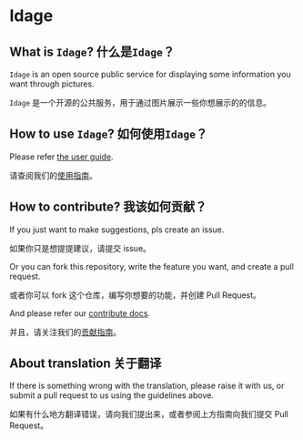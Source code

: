 # Idage

## What is `Idage`? 什么是`Idage`？

`Idage` is an open source public service for displaying some information you want through pictures.

`Idage` 是一个开源的公共服务，用于通过图片展示一些你想展示的的信息。

## How to use `Idage`? 如何使用`Idage`？

Please refer [the user guide](https://github.com/Rickyxrc/Idage/tree/master/usage).

请查阅我们的[使用指南](https://github.com/Rickyxrc/Idage/tree/master/usage)。

## How to contribute? 我该如何贡献？

If you just want to make suggestions, pls create an issue.

如果你只是想提提建议，请提交 issue。

Or you can fork this repository, write the feature you want, and create a pull request.

或者你可以 fork 这个仓库，编写你想要的功能，并创建 Pull Request。

And please refer our [contribute docs](https://github.com/Rickyxrc/Idage/tree/master/usage/contribute.md).

并且，请关注我们的[贡献指南](https://github.com/Rickyxrc/Idage/tree/master/usage/contribute.md)。

## About translation 关于翻译

If there is something wrong with the translation, please raise it with us, or submit a pull request to us using the guidelines above.

如果有什么地方翻译错误，请向我们提出来，或者参阅上方指南向我们提交 Pull Request。
